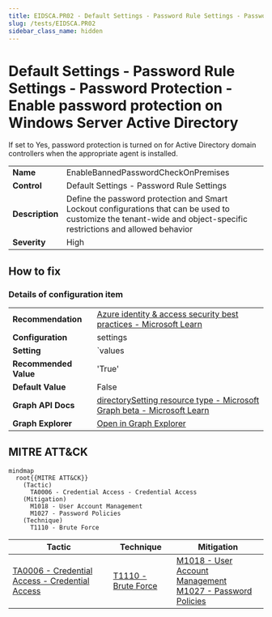 ```yaml
---
title: EIDSCA.PR02 - Default Settings - Password Rule Settings - Password Protection - Enable password protection on Windows Server Active Directory
slug: /tests/EIDSCA.PR02
sidebar_class_name: hidden
---
```


# Default Settings - Password Rule Settings - Password Protection - Enable password protection on Windows Server Active Directory

If set to Yes, password protection is turned on for Active Directory domain controllers when the appropriate agent is installed.

| | |
|-|-|
| **Name** | EnableBannedPasswordCheckOnPremises |
| **Control** | Default Settings - Password Rule Settings |
| **Description** | Define the password protection and Smart Lockout configurations that can be used to customize the tenant-wide and object-specific restrictions and allowed behavior |
| **Severity** | High |

## How to fix



### Details of configuration item
| | |
|-|-|
| **Recommendation** | [Azure identity &amp; access security best practices - Microsoft Learn](https://learn.microsoft.com/en-us/azure/security/fundamentals/identity-management-best-practices#enable-password-management) |
| **Configuration** | settings |
| **Setting** | `values | where-object name -eq 'EnableBannedPasswordCheckOnPremises' | select-object -expand value` |
| **Recommended Value** | 'True' |
| **Default Value** | False |
| **Graph API Docs** | [directorySetting resource type - Microsoft Graph beta - Microsoft Learn](https://learn.microsoft.com/en-us/graph/api/resources/directorysetting) |
| **Graph Explorer** | [Open in Graph Explorer](https://developer.microsoft.com/en-us/graph/graph-explorer?request=settings&method=GET&version=beta&GraphUrl=https://graph.microsoft.com) |


## MITRE ATT&CK

```mermaid
mindmap
  root{{MITRE ATT&CK}}
    (Tactic)
      TA0006 - Credential Access - Credential Access
    (Mitigation)
      M1018 - User Account Management
      M1027 - Password Policies
    (Technique)
      T1110 - Brute Force
```
|Tactic|Technique|Mitigation|
|---|---|---|
|[TA0006 - Credential Access - Credential Access](https://attack.mitre.org/tactics/TA0006)|[T1110 - Brute Force](https://attack.mitre.org/techniques/T1110)|[M1018 - User Account Management](https://attack.mitre.org/mitigations/M1018)<br/>[M1027 - Password Policies](https://attack.mitre.org/mitigations/M1027)|

